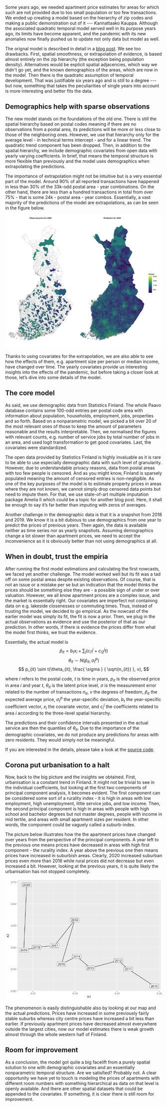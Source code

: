 

Some years ago, we needed apartment price estimates for areas for which such are not provided due to too small population or too few transactions. We ended up creating a model based on the hierarchy of zip codes and making a public demonstration out of it --- Kannattaako Kauppa. Although the associated quadratic temporal model served well in its purpose years ago, its limits have become apparent, and the pandemic with its new anomalies now finally pushed us to update not only data but model as well. 

The orignal model is described in detail in a [blog post](http://ropengov.org/2015/06/a-hierarchical-model-of-finnish-apartment-prices/). We see too drawbacks. First,  spatial smoothness, or extrapolation of evidence, is based almost entirely on the zip hierarchy (the exception being population density). Alternatives would be explicit spatial adjacencies, which way we didn't go yet, and the known demographics of the areas, which are now in the model. Then there is the quadratic assumption of temporal development. That was justifiable six years ago and is still to a degree --- but now, something that takes the peculiarities of single years into account is more interesting and better fits the data. 

## Demographics help with sparse observations

The new model stands on the foundations of the old one. There is still the spatial hierarchy based on postal codes meaning if there are no observations from a postal area, its predictions will be more or less close to those of the neighboring ones. However, we use that hierarchy only for the average level - in technical terms intercept - and for a linear trend. The quadratic trend component has been dropped. Then, in addition to the spatial hierarchy, we include demographic covariates from open data with yearly varying coefficients. In brief, that means the temporal structure is more flexible than previously and the model uses demographics when extrapolating the predictions.

The importance of extrapolation might not be intuitive but is a very essential part of the model. Around 90% of all reported transactions have happened in less than 30% of the 33k-odd postal area - year combinations. On the other hand, there are less than a hundred transactions in total from over 75% - that is some 24k - postal area - year combos. Essentially, a vast majority of the predictions of the model are extrapolations, as can be seen in the figure below.

![Only sparse price data available](https://raw.githubusercontent.com/reaktor/Neliohinnat/henrika_2021_factorial/figs/sparsitymap.png)

Thanks to using covariates for the extrapolation, we are also able to see how the effects of them, e.g. apartment size per person or median income, have changed over time. The yearly covariates provide us interesting insights into the effects of the pandemic, but before taking a closer look at those, let’s dive into some details of the model.

## The core model

As said, we use demographic data from Statistics Finland. The whole Paavo database contains some 100-odd entries per postal code area with information about population, households, employment, jobs, properties and so forth. Based on a nonparametric model, we picked a bit over 20 of the most relevant ones of those to keep the amount of parameters reasonable and the results interpretable. Then, we normalised the figures with relevant counts, e.g. number of service jobs by total number of jobs in an area, and used logit transformation to get good covariates. Last, the covariates were standardized.

The open data provided by Statistics Finland is highly invaluable as it is rare to be able to use especially demographic data with such level of granularity. However, due to understandable privacy reasons, data from postal areas with too few people is censored. And as you might know, Finland is sparsely populated meaning the amount of censored entries is non-negligible. As one of the key purposes of the model is to estimate property prices in areas where they are not known, we cannot simply drop censored data points but need to impute them. For that, we use state-of-art multiple imputation package Amelia II which could be a topic for another blog post. Here, it shall be enough to say it’s far better than imputing with zeros of averages.

Another challenge in the demographic data is that it is a snapshot from 2018 and 2019. We know it is a bit dubious to use demographics from one year to predict the prices of previous years. Then again, the data is available neither as time series nor as yearly snapshots. Assuming demographics change a lot slower than apartment prices, we need to accept the inconvenience as it is obviously better than not using demographics at all.

## When in doubt, trust the empiria

After running the first model estimations and calculating the first nowcasts, we faced yet another challenge. The model worked well but its fit was a tad off on some postal areas despite existing observations. Of course, that is not an issue or a mistake per se but an indication that the model thinks the prices should be something else they are - a possible sign of under or over valuation. However, we all know apartment prices are a complex issue, and the market is essentially right. Our covariates are imperfect not containing data on e.g. lakeside closenesses or commuting times. Thus, instead of trusting the model, we decided to go empirical. As the nowcast of the earlier model was simply its fit, the fit is now a prior. Then, we plug in the actual observations as evidence and use the posterior of that as our prediction. In other words, if there is evidence the prices differ from what the model first thinks, we trust the evidence.

Essentially, the actual model is
$$
\hat{p}_{it} = b_t x_i + \sum_j ( c^j_{i1} + c^j_{i2} t )
$$
$$
\theta_{it} \sim N\left( \hat{p}_{it}  , \sigma^p_t \right)
$$
$$
p_{it} \sim t(\theta_{it}, \frac{ \sigma } { \sqrt{n_{it}} }, v),
$$

where $i$ refers to the postal code, $t$ is time in years, $p_{it}$ is the observed price in area $i$ and year $t$, $\theta_{it}$ is the latent price level, $\sigma$ is the measurement error related to the number of transactions $n_{it}$, $v$ the degrees of freedom, $\hat{p}_{it}$ the expected average price, $\sigma^p_{t}$ the year-specific deviation, $b_t$ the year-specific coefficient vector, $x_i$ the covariate vector, and $c^j_{i}$ the coefficients related to area $i$ according to the three-level spatial hierarchy.

The predictions and their confidence intervals presented in the actual service are then the quantiles of $\theta_{it}$. Due to the importance of the demographic covariates, we do not produce any predictions for areas with zero residents. They would simply not be meaningful.

If you are interested in the details, please take a look at the [source code](https://github.com/reaktor/Neliohinnat/blob/henrika_2021_factorial/update_2021/source/models/nominal_emp_model.stan).

## Corona put urbanisation to a halt

Now, back to the big picture and the insights we obtained. First, urbanisation is a constant trend in Finland. It might not be trivial to see in the individual coefficients, but looking at the first two components of principal component analysis, it becomes evident. The first component can be considered some sort of a rurality index - it is high in areas with low employment, high unemployment, little service jobs, and low income. Then, the second principal component is high in areas with people with high school and bachelor degrees but not master degrees, people with income in mid tertile, and areas with small apartment sizes per resident. In other words, the component could be vaguely called a suburb-index.

The picture below illustrates how the the apartment prices have changed over years from the perspective of the principal components. A year left to the previous one means prices have decreased in areas with high first component - the rurality index. A year above the previous one then means prices have increased in suburbish areas. Clearly, 2020 increased suburban prices even more than 2016 while rural prices did not decrease but even increased a bit. However, looking at the previous years, it is quite likely the urbanisation has not stopped completely.

![Transition from first principal compontent to the second](https://raw.githubusercontent.com/reaktor/Neliohinnat/henrika_2021_factorial/figs/princomps-2020.png)

The phenomenon is easily distinguishable also by looking at our map and the actual predictions. Prices have increased in some previously fairly stable suburbs whereas city centre prices have increased a bit less than earlier. If previously apartment prices have decreased almost everywhere outside the largest cities, now our model estimates there is weak growth almost through the whole western half of Finland.

## Room for improvement

As a conclusion, the model got quite a big facelift from a purely spatial solution to one with demographic covariates and an essentially nonparametric temporal structure. Are we satisfied? Probably not. A clear opportunity we have yet to touch is modeling the prices of apartments with different room numbers with something hierarchical as data on that level is openly available. And there are other spatial datasets that could be appended to the covariates. If something, it is clear there is still room for improvement.

